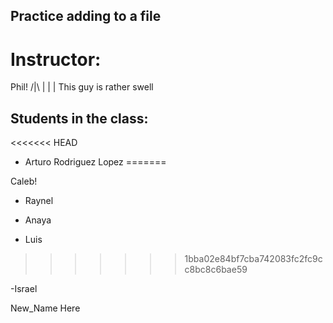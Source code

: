 ## Practice adding to a file

# Instructor:
Phil!
/|\ 
 |
 |
 | This guy is rather swell
## Students in the class:
<<<<<<< HEAD
 - Arturo Rodriguez Lopez
=======

Caleb!

- Raynel

- Anaya

- Luis
>>>>>>> 1bba02e84bf7cba742083fc2fc9cc8bc8c6bae59

-Israel

New_Name Here
